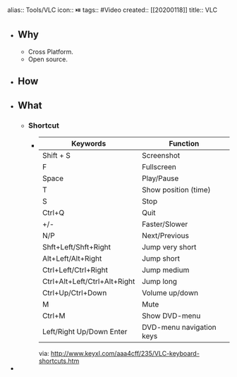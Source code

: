 alias:: Tools/VLC
icon:: ⏯️
tags:: #Video
created:: [[20200118]]
title:: VLC
- ## Why
  - Cross Platform.
  - Open source.
- ## How
- ## What
  - ### Shortcut
    - | Keywords | Function |
      | --- | --- |
      | Shift + S | Screenshot |
      | F| Fullscreen |
      | Space| Play/Pause |
      | T| Show position (time) |
      | S| Stop |
      | Ctrl+Q | Quit |
      | +/-| Faster/Slower|
      | N/P| Next/Previous|
      | Shft+Left/Shft+Right | Jump very short|
      | Alt+Left/Alt+Right | Jump short |
      | Ctrl+Left/Ctrl+Right | Jump medium|
      | Ctrl+Alt+Left/Ctrl+Alt+Right | Jump long|
      | Ctrl+Up/Ctrl+Down| Volume up/down |
      | M| Mute |
      | Ctrl+M | Show DVD-menu|
      | Left/Right Up/Down Enter | DVD-menu navigation keys |
      via: http://www.keyxl.com/aaa4cff/235/VLC-keyboard-shortcuts.htm
-